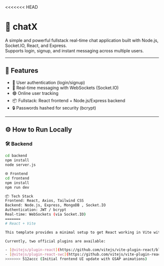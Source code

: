 <<<<<<< HEAD
# 💬 chatX

A simple and powerful fullstack real-time chat application built with Node.js, Socket.IO, React, and Express.  
Supports login, signup, and instant messaging across multiple users.

---

## 🚀 Features

- 🔐 User authentication (login/signup)
- 💬 Real-time messaging with WebSockets (Socket.IO)
- 🟢 Online user tracking
- 📦 Fullstack: React frontend + Node.js/Express backend
- 🔒 Passwords hashed for security (bcrypt)

---

## ⚙️ How to Run Locally

### 🛠 Backend

```bash
cd backend
npm install
node server.js

🌐 Frontend
cd frontend
npm install
npm run dev

📦 Tech Stack
Frontend: React, Axios, Tailwind CSS
Backend: Node.js, Express, MongoDB , Socket.IO
Authentication: JWT / bcrypt
Real-time: WebSockets (via Socket.IO)
=======
# React + Vite

This template provides a minimal setup to get React working in Vite with HMR and some ESLint rules.

Currently, two official plugins are available:

- [@vitejs/plugin-react](https://github.com/vitejs/vite-plugin-react/blob/main/packages/plugin-react/README.md) uses [Babel](https://babeljs.io/) for Fast Refresh
- [@vitejs/plugin-react-swc](https://github.com/vitejs/vite-plugin-react-swc) uses [SWC](https://swc.rs/) for Fast Refresh
>>>>>>> 512accc (Initial frontend UI update with GSAP animations)
